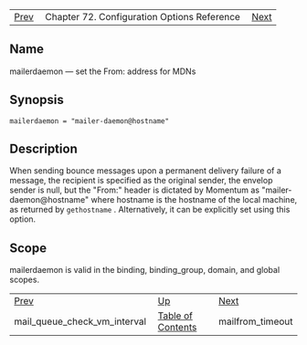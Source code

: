 |     |     |     |
| --- | --- | --- |
| [Prev](conf.ref.mail_queue_check_vm_interval)  | Chapter 72. Configuration Options Reference |  [Next](conf.ref.mailfrom_timeout) |

<a name="conf.ref.mailerdaemon"></a>
## Name

mailerdaemon — set the From: address for MDNs

## Synopsis

`mailerdaemon = "mailer-daemon@hostname"`

<a name="idp25180544"></a>
## Description

When sending bounce messages upon a permanent delivery failure of a message, the recipient is specified as the original sender, the envelop sender is null, but the "From:" header is dictated by Momentum as "mailer-daemon@hostname" where hostname is the hostname of the local machine, as returned by `gethostname` . Alternatively, it can be explicitly set using this option.

<a name="idp25183168"></a>
## Scope

mailerdaemon is valid in the binding, binding_group, domain, and global scopes.

|     |     |     |
| --- | --- | --- |
| [Prev](conf.ref.mail_queue_check_vm_interval)  | [Up](config.options.ref) |  [Next](conf.ref.mailfrom_timeout) |
| mail_queue_check_vm_interval  | [Table of Contents](index) |  mailfrom_timeout |


